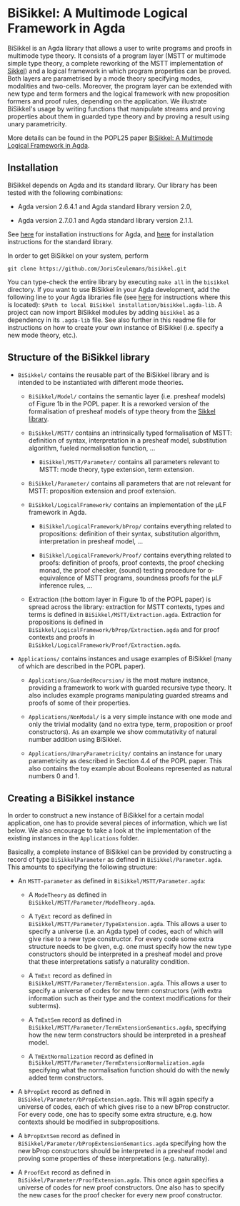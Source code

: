 # BiSikkel: A Multimode Logical Framework in Agda

BiSikkel is an Agda library that allows a user to write programs and proofs in multimode type theory. It consists of a program layer (MSTT or multimode simple type theory, a complete reworking of the MSTT implementation of [Sikkel](https://github.com/JorisCeulemans/sikkel/releases/tag/v1.0)) and a logical framework in which program properties can be proved. Both layers are parametrised by a mode theory specifying modes, modalities and two-cells. Moreover, the program layer can be extended with new type and term formers and the logical framework with new proposition formers and proof rules, depending on the application. We illustrate BiSikkel's usage by writing functions that manipulate streams and proving properties about them in guarded type theory and by proving a result using unary parametricity.

More details can be found in the POPL25 paper [BiSikkel: A Multimode Logical Framework in Agda](https://doi.org/10.1145/3704844).

## Installation

BiSikkel depends on Agda and its standard library. Our library has been tested with the following combinations:

* Agda version 2.6.4.1 and Agda standard library version 2.0,

* Agda version 2.7.0.1 and Agda standard library version 2.1.1.

See [here](https://agda.readthedocs.io/en/v2.7.0.1/getting-started/installation.html) for installation instructions for Agda, and [here](https://github.com/agda/agda-stdlib/blob/master/doc/installation-guide.md) for installation instructions for the standard library.

In order to get BiSikkel on your system, perform

```
git clone https://github.com/JorisCeulemans/bisikkel.git
```

You can type-check the entire library by executing `make all` in the `bisikkel` directory. If you want to use BiSikkel in your Agda development, add the following line to your Agda libraries file (see [here](https://agda.readthedocs.io/en/v2.7.0.1/tools/package-system.html) for instructions where this is located): `$Path to local BiSikkel installation/bisikkel.agda-lib`. A project can now import BiSikkel modules by adding `bisikkel` as a dependency in its `.agda-lib` file. See also further in this readme file for instructions on how to create your own instance of BiSikkel (i.e. specify a new mode theory, etc.).

## Structure of the BiSikkel library

* `BiSikkel/` contains the reusable part of the BiSikkel library and is intended to be instantiated with different mode theories.
  
  * `BiSikkel/Model/` contains the semantic layer (i.e. presheaf models) of Figure 1b in the POPL paper. It is a reworked version of the formalisation of presheaf models of type theory from the [Sikkel library](https://github.com/JorisCeulemans/sikkel/releases/tag/v1.0).
  
  * `BiSikkel/MSTT/` contains an intrinsically typed formalisation of MSTT: definition of syntax, interpretation in a presheaf model, substitution algorithm, fueled normalisation function, ...
    
    * `BiSikkel/MSTT/Parameter/` contains all parameters relevant to MSTT: mode theory, type extension, term extension.
  
  * `BiSikkel/Parameter/` contains all parameters that are not relevant for MSTT: proposition extension and proof extension.
  
  * `BiSikkel/LogicalFramework/` contains an implementation of the µLF framework in Agda.
    
    * `BiSikkel/LogicalFramework/bProp/` contains everything related to propositions: definition of their syntax, substitution algorithm, interpretation in presheaf model, ...
    
    * `BiSikkel/LogicalFramework/Proof/` contains everything related to proofs: definition of proofs, proof contexts, the proof checking monad, the proof checker, (sound) testing procedure for α-equivalence of MSTT programs, soundness proofs for the µLF inference rules, ...
  
  * Extraction (the bottom layer in Figure 1b of the POPL paper) is spread across the library: extraction for MSTT contexts, types and terms is defined in `BiSikkel/MSTT/Extraction.agda`. Extraction for propositions is defined in `BiSikkel/LogicalFramework/bProp/Extraction.agda` and for proof contexts and proofs in `BiSikkel/LogicalFramework/Proof/Extraction.agda`.

* `Applications/` contains instances and usage examples of BiSikkel (many of which are described in the POPL paper).
  
  * `Applications/GuardedRecursion/` is the most mature instance, providing a framework to work with guarded recursive type theory. It also includes example programs manipulating guarded streams and proofs of some of their properties.
  
  * `Applications/NonModal/` is a very simple instance with one mode and only the trivial modality (and no extra type, term, proposition or proof constructors). As an example we show commutativity of natural number addition using BiSikkel.
  
  * `Applications/UnaryParametricity/` contains an instance for unary parametricity as described in Section 4.4 of the POPL paper. This also contains the toy example about Booleans represented as natural numbers 0 and 1.

## Creating a BiSikkel instance

In order to construct a new instance of BiSikkel for a certain modal application, one has to provide several pieces of information, which we list below. We also encourage to take a look at the implementation of the existing instances in the `Applications` folder.

Basically, a complete instance of BiSikkel can be provided by constructing a record of type `BiSikkelParameter` as defined in `BiSikkel/Parameter.agda`. This amounts to specifying the following structure:

* An `MSTT-parameter` as defined in `BiSikkel/MSTT/Parameter.agda`:
  
  * A `ModeTheory` as defined in `BiSikkel/MSTT/Parameter/ModeTheory.agda`.
  
  * A `TyExt` record as defined in `BiSikkel/MSTT/Parameter/TypeExtension.agda`. This allows a user to specify a universe (i.e. an Agda type) of codes, each of which will give rise to a new type constructor. For every code some extra structure needs to be given, e.g. one must specify how the new type constructors should be interpreted in a presheaf model and prove that these interpretations satisfy a naturality condition.
  
  * A `TmExt` record as defined in `BiSikkel/MSTT/Parameter/TermExtension.agda`. This allows a user to specify a universe of codes for new term constructors (with extra information such as their type and the context modifications for their subterms).
  
  * A `TmExtSem` record as defined in `BiSikkel/MSTT/Parameter/TermExtensionSemantics.agda`, specifying how the new term constructors should be interpreted in a presheaf model.
  
  * A `TmExtNormalization` record as defined in `BiSikkel/MSTT/Parameter/TermExtensionNormalization.agda` specifying what the normalisation function should do with the newly added term constructors.

* A `bPropExt` record as defined in `BiSikkel/Parameter/bPropExtension.agda`. This will again specify a universe of codes, each of which gives rise to a new bProp constructor. For every code, one has to specify some extra structure, e.g. how contexts should be modified in subpropositions.

* A `bPropExtSem` record as defined in `BiSikkel/Parameter/bPropExtensionSemantics.agda` specifying how the new bProp constructors should be interpreted in a presheaf model and proving some properties of these interpretations (e.g. naturality).

* A `ProofExt` record as defined in `BiSikkel/Parameter/ProofExtension.agda`. This once again specifies a universe of codes for new proof constructors. One also has to specify the new cases for the proof checker for every new proof constructor.
